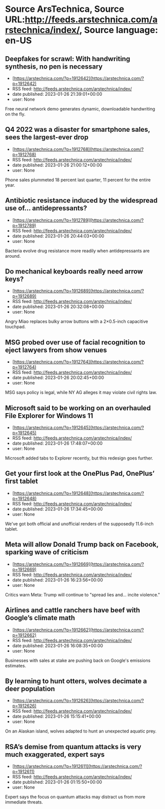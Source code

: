 # Source ArsTechnica, Source URL:http://feeds.arstechnica.com/arstechnica/index/, Source language: en-US

## Deepfakes for scrawl: With handwriting synthesis, no pen is necessary
 - [https://arstechnica.com/?p=1912642](https://arstechnica.com/?p=1912642)
 - RSS feed: http://feeds.arstechnica.com/arstechnica/index/
 - date published: 2023-01-26 21:39:01+00:00
 - user: None

Free neural network demo generates dynamic, downloadable handwriting on the fly.

## Q4 2022 was a disaster for smartphone sales, sees the largest-ever drop
 - [https://arstechnica.com/?p=1912768](https://arstechnica.com/?p=1912768)
 - RSS feed: http://feeds.arstechnica.com/arstechnica/index/
 - date published: 2023-01-26 21:00:12+00:00
 - user: None

Phone sales plummeted 18 percent last quarter, 11 percent for the entire year.

## Antibiotic resistance induced by the widespread use of… antidepressants?
 - [https://arstechnica.com/?p=1912789](https://arstechnica.com/?p=1912789)
 - RSS feed: http://feeds.arstechnica.com/arstechnica/index/
 - date published: 2023-01-26 20:44:03+00:00
 - user: None

Bacteria evolve drug resistance more readily when antidepressants are around.

## Do mechanical keyboards really need arrow keys?
 - [https://arstechnica.com/?p=1912689](https://arstechnica.com/?p=1912689)
 - RSS feed: http://feeds.arstechnica.com/arstechnica/index/
 - date published: 2023-01-26 20:32:08+00:00
 - user: None

Angry Miao replaces bulky arrow buttons with a 2×0.5-inch capacitive touchpad.

## MSG probed over use of facial recognition to eject lawyers from show venues
 - [https://arstechnica.com/?p=1912764](https://arstechnica.com/?p=1912764)
 - RSS feed: http://feeds.arstechnica.com/arstechnica/index/
 - date published: 2023-01-26 20:02:45+00:00
 - user: None

MSG says policy is legal, while NY AG alleges it may violate civil rights law.

## Microsoft said to be working on an overhauled File Explorer for Windows 11
 - [https://arstechnica.com/?p=1912645](https://arstechnica.com/?p=1912645)
 - RSS feed: http://feeds.arstechnica.com/arstechnica/index/
 - date published: 2023-01-26 17:48:07+00:00
 - user: None

Microsoft added tabs to Explorer recently, but this redesign goes further.

## Get your first look at the OnePlus Pad, OnePlus’ first tablet
 - [https://arstechnica.com/?p=1912648](https://arstechnica.com/?p=1912648)
 - RSS feed: http://feeds.arstechnica.com/arstechnica/index/
 - date published: 2023-01-26 17:34:45+00:00
 - user: None

We've got both official and unofficial renders of the supposedly 11.6-inch tablet.

## Meta will allow Donald Trump back on Facebook, sparking wave of criticism
 - [https://arstechnica.com/?p=1912669](https://arstechnica.com/?p=1912669)
 - RSS feed: http://feeds.arstechnica.com/arstechnica/index/
 - date published: 2023-01-26 16:23:56+00:00
 - user: None

Critics warn Meta: Trump will continue to "spread lies and... incite violence."

## Airlines and cattle ranchers have beef with Google’s climate math
 - [https://arstechnica.com/?p=1912662](https://arstechnica.com/?p=1912662)
 - RSS feed: http://feeds.arstechnica.com/arstechnica/index/
 - date published: 2023-01-26 16:08:35+00:00
 - user: None

Businesses with sales at stake are pushing back on Google's emissions estimates.

## By learning to hunt otters, wolves decimate a deer population
 - [https://arstechnica.com/?p=1912626](https://arstechnica.com/?p=1912626)
 - RSS feed: http://feeds.arstechnica.com/arstechnica/index/
 - date published: 2023-01-26 15:15:41+00:00
 - user: None

On an Alaskan island, wolves adapted to hunt an unexpected aquatic prey.

## RSA’s demise from quantum attacks is very much exaggerated, expert says
 - [https://arstechnica.com/?p=1912611](https://arstechnica.com/?p=1912611)
 - RSS feed: http://feeds.arstechnica.com/arstechnica/index/
 - date published: 2023-01-26 01:15:50+00:00
 - user: None

Expert says the focus on quantum attacks may distract us from more immediate threats.
